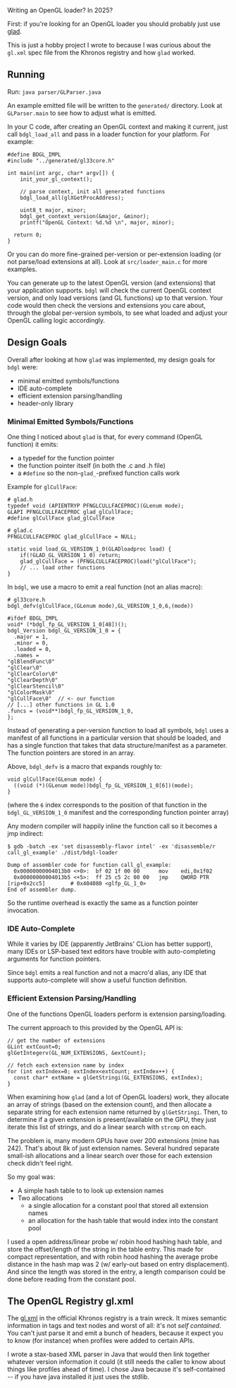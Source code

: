 
Writing an OpenGL loader? In 2025?

First: if you're looking for an OpenGL loader you should probably just use [glad](https://github.com/Dav1dde/glad).

This is just a hobby project I wrote to because I was curious about the `gl.xml` spec file from the Khronos registry and how `glad` worked.

## Running

Run: `java parser/GLParser.java`

An example emitted file will be written to the `generated/` directory.  Look at `GLParser.main` to see how to adjust what is emitted.

In your C code, after creating an OpenGL context and making it current, just call `bdgl_load_all` and pass in a loader function for your platform.  For example:

    #define BDGL_IMPL
    #include "../generated/gl33core.h"

    int main(int argc, char* argv[]) {
        init_your_gl_context();

        // parse context, init all generated functions
        bdgl_load_all(glXGetProcAddress);

        uint8_t major, minor;
        bdgl_get_context_version(&major, &minor);
        printf("OpenGL Context: %d.%d \n", major, minor);

      return 0;
    }

Or you can do more fine-grained per-version or per-extension loading (or not parse/load extensions at all).  Look at `src/loader_main.c` for more examples.

You can generate up to the latest OpenGL version (and extensions) that your application supports.  `bdgl` will check the current OpenGL context version, and only load versions (and GL functions) up to that version.  Your code would then check the versions and extensions you care about, through the global per-version symbols, to see what loaded and adjust your OpenGL calling logic accordingly.


## Design Goals
Overall after looking at how `glad` was implemented, my design goals for `bdgl` were:
* minimal emitted symbols/functions
* IDE auto-complete
* efficient extension parsing/handling
* header-only library

### Minimal Emitted Symbols/Functions
One thing I noticed about `glad` is that, for every command (OpenGL function) it emits:
* a typedef for the function pointer
* the function pointer itself (in both the .c and .h file)
* a `#define` so the non-`glad_`-prefixed function calls work

Example for `glCullFace`:
```
# glad.h
typedef void (APIENTRYP PFNGLCULLFACEPROC)(GLenum mode);
GLAPI PFNGLCULLFACEPROC glad_glCullFace;
#define glCullFace glad_glCullFace

# glad.c
PFNGLCULLFACEPROC glad_glCullFace = NULL;

static void load_GL_VERSION_1_0(GLADloadproc load) {
	if(!GLAD_GL_VERSION_1_0) return;
	glad_glCullFace = (PFNGLCULLFACEPROC)load("glCullFace");
	// ... load other functions
}
```

In `bdgl`, we use a macro to emit a real function (not an alias macro):

```
# gl33core.h
bdgl_defv(glCullFace,(GLenum mode),GL_VERSION_1_0,6,(mode))

#ifdef BDGL_IMPL
void* (*bdgl_fp_GL_VERSION_1_0[48])();
bdgl_Version bdgl_GL_VERSION_1_0 = {
  .major = 1,
  .minor = 0,
  .loaded = 0,
  .names =
"glBlendFunc\0"
"glClear\0"
"glClearColor\0"
"glClearDepth\0"
"glClearStencil\0"
"glColorMask\0"
"glCullFace\0"  // <- our function
// [...] other functions in GL 1.0
.funcs = (void**)bdgl_fp_GL_VERSION_1_0,
};
```

Instead of generating a per-version function to load all symbols, `bdgl` uses a manifest of all functions in a particular version that should be loaded, and has a single function that takes that data structure/manifest as a parameter.  The function pointers are stored in an array.

Above, `bdgl_defv` is a macro that expands roughly to:
```
void glCullFace(GLenum mode) {
  ((void (*)(GLenum mode))bdgl_fp_GL_VERSION_1_0[6])(mode);
}
```

(where the `6` index corresponds to the position of that function in the `bdgl_GL_VERSION_1_0` manifest and the corresponding function pointer array)

Any modern compiler will happily inline the function call so it becomes a jmp indirect:

    $ gdb -batch -ex 'set disassembly-flavor intel' -ex 'disassemble/r call_gl_example' ./dist/bdgl-loader

    Dump of assembler code for function call_gl_example:
      0x00000000004013b0 <+0>:	bf 02 1f 00 00     	mov    edi,0x1f02
      0x00000000004013b5 <+5>:	ff 25 c5 2c 00 00  	jmp    QWORD PTR [rip+0x2cc5]        # 0x404080 <glfp_GL_1_0>
    End of assembler dump.

So the runtime overhead is exactly the same as a function pointer invocation.

### IDE Auto-Complete

While it varies by IDE (apparently JetBrains' CLion has better support), many IDEs or LSP-based text editors have trouble with auto-completing arguments for function pointers.

Since `bdgl` emits a real function and not a macro'd alias, any IDE that supports auto-complete will show a useful function definition.

### Efficient Extension Parsing/Handling

One of the functions OpenGL loaders perform is extension parsing/loading.

The current approach to this provided by the OpenGL API is:

    // get the number of extensions
    GLint extCount=0;
    glGetIntegerv(GL_NUM_EXTENSIONS, &extCount);

    // fetch each extension name by index
    for (int extIndex=0; extIndex<extCount; extIndex++) {
      const char* extName = glGetStringi(GL_EXTENSIONS, extIndex);
    }

When examining how `glad` (and a lot of OpenGL loaders) work, they allocate an array of strings (based on the extension count), and then allocate a separate string for each extension name returned by `glGetStringi`.  Then, to determine if a given extension is present/available on the GPU, they just iterate this list of strings, and do a linear search with `strcmp` on each.

The problem is, many modern GPUs have over 200 extensions (mine has 242).  That's about 8k of just extension names.  Several hundred separate small-ish allocations and a linear search over those for each extension check didn't feel right.

So my goal was:
* A simple hash table to to look up extension names
* Two allocations
  - a single allocation for a constant pool that stored all extension names
  - an allocation for the hash table that would index into the constant pool

I used a open address/linear probe w/ robin hood hashing hash table, and store the offset/length of the string in the table entry.  This made for compact representation, and with robin hood hashing the average probe distance in the hash map was 2 (w/ early-out based on entry displacement).  And since the length was stored in the entry, a length comparison could be done before reading from the constant pool.

## The OpenGL Registry gl.xml

The [gl.xml](https://github.com/KhronosGroup/OpenGL-Registry/blob/main/xml/gl.xml) in the official Khronos registry is a train wreck.  It mixes semantic information in tags and text nodes and worst of all: it's not _self contained_.  You can't just parse it and emit a bunch of headers, because it expect you to know (for instance) when profiles were added to certain APIs.

I wrote a stax-based XML parser in Java that would then link together whatever version information it could (it still needs the caller to know about things like profiles ahead of time).  I chose Java because it's self-contained -- if you have java installed it just uses the stdlib.
